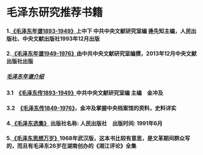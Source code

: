 毛泽东研究推荐书籍
==============
#### 1.[《毛泽东年谱1893-1949》](http://pan.baidu.com/s/1hqBuJBm)上中下 中共中央文献研究室编 逄先知主编，人民出版社、中央文献出版社1993年12月出版
#### 2.[《毛泽东年谱1949-1976》](https://pan.baidu.com/s/1hqIMrQG)由中共中央文献研究室编撰，2013年12月中央文献出版社出版
#####       [毛泽东年谱介绍](http://mzd.szhgh.com/xuexi/2015-01-05/73000.html)
####	3.1　[《毛泽东传1893-1949》](http://cpc.people.com.cn/GB/69112/70190/70192/70270/index.html)中共中央文献研究室编 主编　金冲及
####	3.2　[《毛泽东传1849-1976》](http://cpc.people.com.cn/GB/69112/70190/70192/70271/index.html)，金冲及掌握中央档案馆的资料，史料详实
####	4.[《毛泽东选集》](http://marxists.anu.edu.au/chinese/maozedong/) 出版社名称: 人民出版社　出版时间: 1991年6月
####	5.[《毛泽东思想万岁》](http://marxists.anu.edu.au/chinese/maozedong/1968/index.htm)1968年武汉版，这本书比较有意思，是文革期间群众写的，而且有毛泽东26岁在湖南创办的《湘江评论》全集
